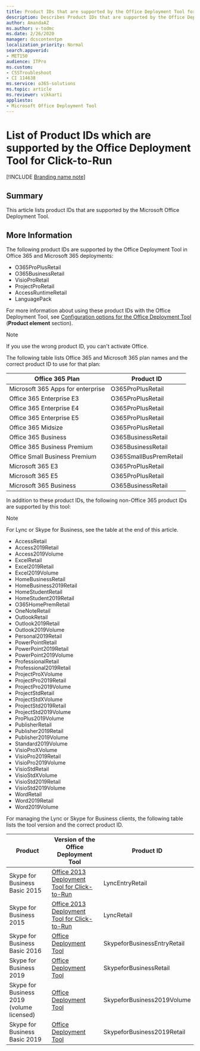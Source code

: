 ```yaml
---
title: Product IDs that are supported by the Office Deployment Tool for Click-to-Run
description: Describes Product IDs that are supported by the Office Deployment Tool for Click-to-Run。
author: AmandaAZ
ms.author: v-todmc
ms.date: 2/26/2020
manager: dcscontentpm
localization_priority: Normal
search.appverid: 
- MET150
audience: ITPro
ms.custom: 
- CSSTroubleshoot
- CI 114638
ms.service: o365-solutions
ms.topic: article
ms.reviewer: vikkarti
appliesto:
- Microsoft Office Deployment Tool
---
```


# List of Product IDs which are supported by the Office Deployment Tool for Click-to-Run

[!INCLUDE [Branding name note](../../../includes/branding-name-note.md)]

## Summary

This article lists product IDs that are supported by the Microsoft Office Deployment Tool.

## More Information

The following product IDs are supported by the Office Deployment Tool in Office 365 and Microsoft 365 deployments:

- O365ProPlusRetail
- O365BusinessRetail
- VisioProRetail
- ProjectProRetail
- AccessRuntimeRetail
- LanguagePack

For more information about using these product IDs with the Office Deployment Tool, see [Configuration options for the Office Deployment Tool](https://docs.microsoft.com/deployoffice/configuration-options-for-the-office-2016-deployment-tool) (**Product element** section).

> [!NOTE]
> If you use the wrong product ID, you can't activate Office.

The following table lists Office 365 and Microsoft 365 plan names and the correct product ID to use for that plan:

|**Office 365 Plan**          |**Product ID**      |
|-----------------------------|--------------------|
|Microsoft 365 Apps for enterprise           |O365ProPlusRetail   |
|Office 365 Enterprise E3     |O365ProPlusRetail   |
|Office 365 Enterprise E4     |O365ProPlusRetail   |
|Office 365 Enterprise E5     |O365ProPlusRetail   |
|Office 365 Midsize           |O365ProPlusRetail   |
|Office 365 Business          |O365BusinessRetail  |
|Office 365 Business Premium  |O365BusinessRetail  |
|Office Small Business Premium|O365SmallBusPremRetail |
|Microsoft 365 E3 | O365ProPlusRetail|
|Microsoft 365 E5 | O365ProPlusRetail |
|Microsoft 365 Business | O365BusinessRetail |


In addition to these product IDs, the following non-Office 365 product IDs are supported by this tool:

> [!NOTE]
> For Lync or Skype for Business, see the table at the end of this article.

- AccessRetail
- Access2019Retail
- Access2019Volume
- ExcelRetail
- Excel2019Retail
- Excel2019Volume
- HomeBusinessRetail
- HomeBusiness2019Retail
- HomeStudentRetail
- HomeStudent2019Retail
- O365HomePremRetail
- OneNoteRetail
- OutlookRetail
- Outlook2019Retail
- Outlook2019Volume
- Personal2019Retail
- PowerPointRetail
- PowerPoint2019Retail
- PowerPoint2019Volume
- ProfessionalRetail
- Professional2019Retail
- ProjectProXVolume
- ProjectPro2019Retail
- ProjectPro2019Volume
- ProjectStdRetail
- ProjectStdXVolume
- ProjectStd2019Retail
- ProjectStd2019Volume
- ProPlus2019Volume
- PublisherRetail
- Publisher2019Retail
- Publisher2019Volume
- Standard2019Volume
- VisioProXVolume
- VisioPro2019Retail
- VisioPro2019Volume
- VisioStdRetail
- VisioStdXVolume
- VisioStd2019Retail
- VisioStd2019Volume
- WordRetail
- Word2019Retail
- Word2019Volume

For managing the Lync or Skype for Business clients, the following table lists the tool version and the correct product ID.

|**Product**                       |**Version of the Office Deployment Tool**      |**Product ID**     |
|----------------------------------|-----------------------------------------------|-------------------|
|Skype for Business Basic 2015     |[Office 2013 Deployment Tool for Click-to-Run](https://www.microsoft.com/en-us/download/details.aspx?id=36778)             |LyncEntryRetail     |
|Skype for Business 2015           |[Office 2013 Deployment Tool for Click-to-Run](https://www.microsoft.com/en-us/download/details.aspx?id=36778)             |LyncRetail          |
|Skype for Business Basic 2016     |[Office Deployment Tool](https://www.microsoft.com/en-us/download/details.aspx?id=49117)      |SkypeforBusinessEntryRetail       |
|Skype for Business 2019           |[Office Deployment Tool](https://www.microsoft.com/en-us/download/details.aspx?id=49117)      |SkypeforBusinessRetail            |
|Skype for Business 2019 (volume licensed)         |[Office Deployment Tool](https://www.microsoft.com/en-us/download/details.aspx?id=49117)      |SkypeforBusiness2019Volume            |
|Skype for Business Basic 2019     |[Office Deployment Tool](https://www.microsoft.com/en-us/download/details.aspx?id=49117)      |SkypeforBusiness2019Retail            |